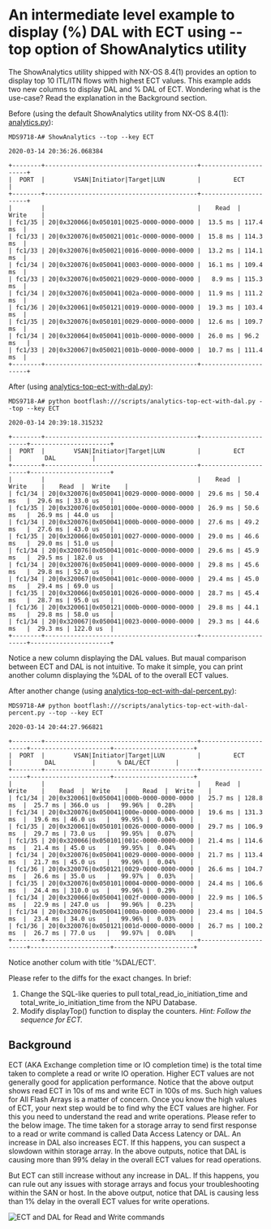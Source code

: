 # An intermediate level example to display (%) DAL with ECT using --top option of ShowAnalytics utility
The ShowAnalytics utility shipped with NX-OS 8.4(1) provides an option to display top 10 ITL/ITN flows with highest ECT values. This example adds two new columns to display DAL and % DAL of ECT. Wondering what is the use-case? Read the explanation in the Background section.

Before (using the default ShowAnalytics utility from NX-OS 8.4(1): [analytics.py](https://github.com/Cisco-SAN/ShowAnalytics-Examples/blob/master/analytics.py)):

    MDS9718-A# ShowAnalytics --top --key ECT
    
    2020-03-14 20:36:26.068384
    
    +--------+------------------------------------------+----------------------+
    |  PORT  |        VSAN|Initiator|Target|LUN         |         ECT          |
    +--------+------------------------------------------+----------------------+
    |        |                                          |    Read  |  Write    |
    | fc1/35 | 20|0x320066|0x050101|0025-0000-0000-0000 |  13.5 ms | 117.4 ms  |
    | fc1/33 | 20|0x320076|0x050021|001c-0000-0000-0000 |  15.8 ms | 114.3 ms  |
    | fc1/33 | 20|0x320076|0x050021|0016-0000-0000-0000 |  13.2 ms | 114.1 ms  |
    | fc1/34 | 20|0x320076|0x050041|0003-0000-0000-0000 |  16.1 ms | 109.4 ms  |
    | fc1/33 | 20|0x320076|0x050021|0029-0000-0000-0000 |   8.9 ms | 115.3 ms  |
    | fc1/34 | 20|0x320076|0x050041|002a-0000-0000-0000 |  11.9 ms | 111.2 ms  |
    | fc1/36 | 20|0x320061|0x050121|0019-0000-0000-0000 |  19.3 ms | 103.4 ms  |
    | fc1/35 | 20|0x320076|0x050101|0029-0000-0000-0000 |  12.6 ms | 109.7 ms  |
    | fc1/34 | 20|0x320064|0x050041|001b-0000-0000-0000 |  26.0 ms | 96.2 ms   |
    | fc1/33 | 20|0x320067|0x050021|001b-0000-0000-0000 |  10.7 ms | 111.4 ms  |
    +--------+------------------------------------------+----------------------+

After (using [analytics-top-ect-with-dal.py](https://github.com/Cisco-SAN/ShowAnalytics-Examples/blob/master/003-intermediate-top-ect-with-dal/analytics-top-ect-with-dal.py)):

    MDS9718-A# python bootflash:///scripts/analytics-top-ect-with-dal.py --top --key ECT
    
    2020-03-14 20:39:18.315232
    
    +--------+------------------------------------------+----------------------+----------------------+
    |  PORT  |        VSAN|Initiator|Target|LUN         |         ECT          |         DAL          |
    +--------+------------------------------------------+----------------------+----------------------+
    |        |                                          |    Read  |  Write    |    Read  |  Write    |
    | fc1/34 | 20|0x320076|0x050041|0029-0000-0000-0000 |  29.6 ms | 50.4 ms   |  29.6 ms | 33.0 us   |
    | fc1/35 | 20|0x320076|0x050101|000e-0000-0000-0000 |  26.9 ms | 50.6 ms   |  26.9 ms | 44.0 us   |
    | fc1/34 | 20|0x320076|0x050041|000b-0000-0000-0000 |  27.6 ms | 49.2 ms   |  27.6 ms | 43.0 us   |
    | fc1/35 | 20|0x320066|0x050101|0027-0000-0000-0000 |  29.0 ms | 46.6 ms   |  29.0 ms | 51.0 us   |
    | fc1/34 | 20|0x320076|0x050041|001c-0000-0000-0000 |  29.6 ms | 45.9 ms   |  29.5 ms | 182.0 us  |
    | fc1/34 | 20|0x320076|0x050041|0009-0000-0000-0000 |  29.8 ms | 45.6 ms   |  29.8 ms | 52.0 us   |
    | fc1/34 | 20|0x320067|0x050041|001c-0000-0000-0000 |  29.4 ms | 45.0 ms   |  29.4 ms | 69.0 us   |
    | fc1/35 | 20|0x320066|0x050101|0026-0000-0000-0000 |  28.7 ms | 45.4 ms   |  28.7 ms | 95.0 us   |
    | fc1/36 | 20|0x320061|0x050121|000b-0000-0000-0000 |  29.8 ms | 44.1 ms   |  29.8 ms | 58.0 us   |
    | fc1/34 | 20|0x320067|0x050041|0023-0000-0000-0000 |  29.3 ms | 44.6 ms   |  29.3 ms | 122.0 us  |
    +--------+------------------------------------------+----------------------+----------------------+

Notice a new column displaying the DAL values. But maual comparison between ECT and DAL is not intuitive. To make it simple, you can print another column displaying the %DAL of to the overall ECT values.

After another change (using [analytics-top-ect-with-dal-percent.py](https://github.com/Cisco-SAN/ShowAnalytics-Examples/blob/master/003-intermediate-top-ect-with-dal/analytics-top-ect-with-dal-percent.py)):

    MDS9718-A# python bootflash:///scripts/analytics-top-ect-with-dal-percent.py --top --key ECT
    
    2020-03-14 20:44:27.966821
    
    +--------+------------------------------------------+----------------------+----------------------+----------------------+
    |  PORT  |        VSAN|Initiator|Target|LUN         |         ECT          |         DAL          |      % DAL/ECT       |
    +--------+------------------------------------------+----------------------+----------------------+----------------------+
    |        |                                          |    Read  |  Write    |    Read  |  Write    |    Read  |  Write    |
    | fc1/34 | 20|0x320061|0x050041|000b-0000-0000-0000 |  25.7 ms | 128.8 ms  |  25.7 ms | 366.0 us  |   99.96% |  0.28%    |
    | fc1/34 | 20|0x320076|0x050041|000e-0000-0000-0000 |  19.6 ms | 131.3 ms  |  19.6 ms | 46.0 us   |   99.95% |  0.04%    |
    | fc1/35 | 20|0x320061|0x050101|0026-0000-0000-0000 |  29.7 ms | 106.9 ms  |  29.7 ms | 73.0 us   |   99.95% |  0.07%    |
    | fc1/35 | 20|0x320066|0x050101|001c-0000-0000-0000 |  21.4 ms | 114.6 ms  |  21.4 ms | 45.0 us   |   99.95% |  0.04%    |
    | fc1/34 | 20|0x320076|0x050041|0029-0000-0000-0000 |  21.7 ms | 113.4 ms  |  21.7 ms | 45.0 us   |   99.96% |  0.04%    |
    | fc1/36 | 20|0x320076|0x050121|0029-0000-0000-0000 |  26.6 ms | 104.7 ms  |  26.6 ms | 35.0 us   |   99.97% |  0.03%    |
    | fc1/35 | 20|0x320076|0x050101|0004-0000-0000-0000 |  24.4 ms | 106.6 ms  |  24.4 ms | 310.0 us  |   99.96% |  0.29%    |
    | fc1/34 | 20|0x320066|0x050041|002f-0000-0000-0000 |  22.9 ms | 106.5 ms  |  22.9 ms | 247.0 us  |   99.96% |  0.23%    |
    | fc1/34 | 20|0x320076|0x050041|000a-0000-0000-0000 |  23.4 ms | 104.5 ms  |  23.4 ms | 34.0 us   |   99.96% |  0.03%    |
    | fc1/36 | 20|0x320076|0x050121|001d-0000-0000-0000 |  26.7 ms | 100.2 ms  |  26.7 ms | 77.0 us   |   99.97% |  0.08%    |
    +--------+------------------------------------------+----------------------+----------------------+----------------------+

 Notice another colum with title '%DAL/ECT'.
 
Please refer to the diffs for the exact changes. In brief:

 1. Change the SQL-like queries to pull total_read_io_initiation_time and total_write_io_initiation_time from the NPU Database.
 2. Modify displayTop() function to display the counters. *Hint: Follow the sequence for ECT.*

## Background
ECT (AKA Exchange completion time or IO completion time) is the total time taken to complete a read or write IO operation. Higher ECT values are not generally good for application performance. Notice that the above output shows read ECT in 10s of ms and write ECT in 100s of ms. Such high values for All Flash Arrays is a matter of concern. Once you know the high values of ECT, your next step would be to find why the ECT values are higher. For this you need to understand the read and write operations. Please refer to the below image. The time taken for a storage array to send first response to a read or write command is called Data Access Latency or DAL. An increase in DAL also increases ECT. If this happens, you can suspect a slowdown within storage array. In the above outputs, notice that DAL is causing more than 99% delay in the overall ECT values for read operations.

But ECT can still increase without any increase in DAL. If this happens, you can rule out any issues with storage arrays and focus your troubleshooting within the SAN or host. In the above output, notice that DAL is causing less than 1% delay in the overall ECT values for write operations.

![ECT and DAL for Read and Write commands](https://drive.google.com/uc?export=view&id=1XsnmVXxLNhpEHgCNfzmxlnBZfTWdJn7D)
